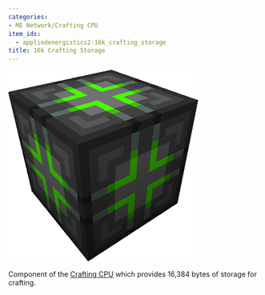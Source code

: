 ```yaml
---
categories:
- ME Network/Crafting CPU
item_ids:
  - appliedenergistics2:16k_crafting_storage
title: 16k Crafting Storage
---
```


![A 16k Crafting Storage Unit.](../../../../public/assets/large/crafting16k.png)

Component of the [Crafting CPU](../../crafting-cpu.md) which provides 16,384 bytes of
storage for crafting.

<RecipeFor id="appliedenergistics2:16k_crafting_storage"/>
